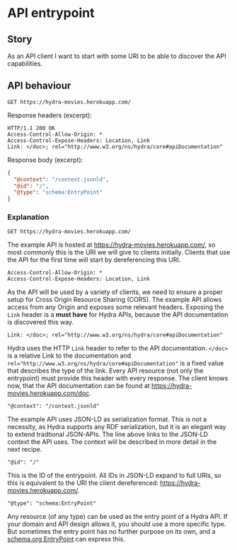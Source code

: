 # API entrypoint

## Story

As an API client I want to start with some URI to be able to discover the API capabilities.

## API behaviour

```http
GET https://hydra-movies.herokuapp.com/
```

Response headers (excerpt):

```http
HTTP/1.1 200 OK
Access-Control-Allow-Origin: *
Access-Control-Expose-Headers: Location, Link
Link: </doc>; rel="http://www.w3.org/ns/hydra/core#apiDocumentation"
```

Response body (excerpt):

```json
{
  "@context": "/context.jsonld",
  "@id": "/",
  "@type": "schema:EntryPoint"
}
```
### Explanation

```http
GET https://hydra-movies.herokuapp.com/
```

The example API is hosted at https://hydra-movies.herokuapp.com/, so most commonly this is the URI we will give to clients initially. Clients that use the API for the first time will start by dereferencing this URI.

```http
Access-Control-Allow-Origin: *
Access-Control-Expose-Headers: Location, Link
```

As the API will be used by a variety of clients, we need to ensure a proper setup for Cross Origin Resource Sharing (CORS). The example API allows access from any Origin and exposes some relevant headers. Exposing the `Link` header is a **must have** for Hydra APIs, because the API documentation is discovered this way.

```
Link: </doc>; rel="http://www.w3.org/ns/hydra/core#apiDocumentation"
```

Hydra uses the HTTP `Link` header to refer to the API documentation. `</doc>` is a relative Link to the documentation and `rel="http://www.w3.org/ns/hydra/core#apiDocumentation"` is a fixed value that describes the type of the link. Every API resource (not only the entrypoint) must provide this header with every response. The client knows now, that the API documentation can be found at https://hydra-movies.herokuapp.com/doc.

```
"@context": "/context.jsonld"
```

The example API uses JSON-LD as serialization format. This is not a necessity, as Hydra supports any RDF serialization, but it is an elegant way to extend tradtional JSON-APIs. The line above links to the JSON-LD context the API uses. The context will be described in more detail in the next recipe.

```
"@id": "/"
```

This is the ID of the entrypoint. All IDs in JSON-LD expand to full URIs, so this is equivalent to the URI the client dereferenced: https://hydra-movies.herokuapp.com/.

```
"@type": "schema:EntryPoint"
```

Any resource (of any type) can be used as the entry point of a Hydra API. If your domain and API design allows it, you should use a more specific type. But sometimes the entry point has no further purpose on its own, and a [schema.org EntryPoint](https://schema.org/EntryPoint) can express this.
